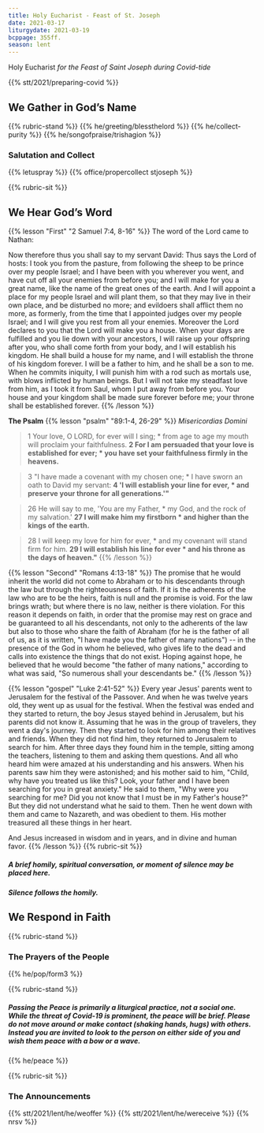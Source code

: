 ```yaml
---
title: Holy Eucharist - Feast of St. Joseph
date: 2021-03-17
liturgydate: 2021-03-19
bcppage: 355ff.
season: lent
---
```

Holy Eucharist
_for the Feast of Saint Joseph
during Covid-tide_

{{% stt/2021/preparing-covid %}}

## We Gather in God’s Name
{{% rubric-stand %}}
{{% he/greeting/blessthelord %}}
{{% he/collect-purity %}}
{{% he/songofpraise/trishagion %}}
### Salutation and Collect
{{% letuspray %}}
{{% office/propercollect stjoseph %}}

{{% rubric-sit %}}
## We Hear God’s Word
{{% lesson "First" "2 Samuel 7:4, 8-16" %}}
The word of the Lord came to Nathan:

Now therefore thus you shall say to my servant David: Thus says the Lord of hosts: I took you from the pasture, from following the sheep to be prince over my people Israel; and I have been with you wherever you went, and have cut off all your enemies from before you; and I will make for you a great name, like the name of the great ones of the earth. And I will appoint a place for my people Israel and will plant them, so that they may live in their own place, and be disturbed no more; and evildoers shall afflict them no more, as formerly, from the time that I appointed judges over my people Israel; and I will give you rest from all your enemies. Moreover the Lord declares to you that the Lord will make you a house. When your days are fulfilled and you lie down with your ancestors, I will raise up your offspring after you, who shall come forth from your body, and I will establish his kingdom. He shall build a house for my name, and I will establish the throne of his kingdom forever. I will be a father to him, and he shall be a son to me. When he commits iniquity, I will punish him with a rod such as mortals use, with blows inflicted by human beings. But I will not take my steadfast love from him, as I took it from Saul, whom I put away from before you. Your house and your kingdom shall be made sure forever before me; your throne shall be established forever.
{{% /lesson %}}

**The Psalm**
{{% lesson "psalm" "89:1-4, 26-29" %}}
_Misericordias Domini_

> 1	Your love, O LORD, for ever will I sing; \*
from age to age my mouth will proclaim your faithfulness.
> **2	For I am persuaded that your love is established for ever; \*
you have set your faithfulness firmly in the heavens.**

> 3	"I have made a covenant with my chosen one; \*
I have sworn an oath to David my servant:
> **4	'I will establish your line for ever, \*
and preserve your throne for all generations.'"**

> 26	He will say to me, 'You are my Father, \*
my God, and the rock of my salvation.'
> **27	I will make him my firstborn \*
and higher than the kings of the earth.**

> 28	I will keep my love for him for ever, \*
and my covenant will stand firm for him.
> **29	I will establish his line for ever \*
and his throne as the days of heaven."**
{{% /lesson %}}

{{% lesson "Second" "Romans 4:13-18" %}}
The promise that he would inherit the world did not come to Abraham or to his descendants through the law but through the righteousness of faith. If it is the adherents of the law who are to be the heirs, faith is null and the promise is void. For the law brings wrath; but where there is no law, neither is there violation.
For this reason it depends on faith, in order that the promise may rest on grace and be guaranteed to all his descendants, not only to the adherents of the law but also to those who share the faith of Abraham (for he is the father of all of us, as it is written, "I have made you the father of many nations") -- in the presence of the God in whom he believed, who gives life to the dead and calls into existence the things that do not exist. Hoping against hope, he believed that he would become "the father of many nations," according to what was said, "So numerous shall your descendants be."
{{% /lesson %}}

{{% lesson "gospel" "Luke 2:41-52" %}}
Every year Jesus' parents went to Jerusalem for the festival of the Passover. And when he was twelve years old, they went up as usual for the festival. When the festival was ended and they started to return, the boy Jesus stayed behind in Jerusalem, but his parents did not know it. Assuming that he was in the group of travelers, they went a day's journey. Then they started to look for him among their relatives and friends. When they did not find him, they returned to Jerusalem to search for him. After three days they found him in the temple, sitting among the teachers, listening to them and asking them questions. And all who heard him were amazed at his understanding and his answers. When his parents saw him they were astonished; and his mother said to him, "Child, why have you treated us like this? Look, your father and I have been searching for you in great anxiety." He said to them, "Why were you searching for me? Did you not know that I must be in my Father's house?" But they did not understand what he said to them. Then he went down with them and came to Nazareth, and was obedient to them. His mother treasured all these things in her heart.

And Jesus increased in wisdom and in years, and in divine and human favor.
{{% /lesson %}}
{{% rubric-sit %}}
##### A brief homily, spiritual conversation, or moment of silence may be placed here.
##### Silence follows the homily.

## We Respond in Faith

{{% rubric-stand %}}

### The Prayers of the People
{{% he/pop/form3 %}}

{{% rubric-stand %}}

##### Passing the Peace is primarily a liturgical practice, not a social one. While the threat of Covid-19 is prominent, the peace will be brief. Please do not move around or make contact (shaking hands, hugs) with others. Instead you are invited to look to the person on either side of you and wish them peace with a bow or a wave.
{{% he/peace %}}

{{% rubric-sit %}}

### The Announcements
{{% stt/2021/lent/he/weoffer %}}
{{% stt/2021/lent/he/wereceive %}}
{{% nrsv %}}
